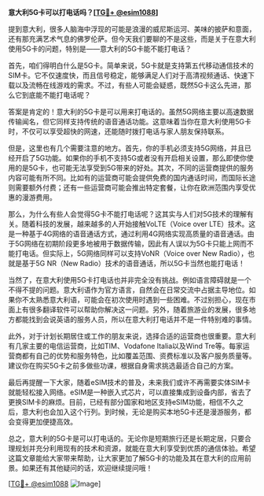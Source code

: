 **意大利5G卡可以打电话吗？[[TG💪+ @esim1088](https://t.me/s/esim1088)]**

提到意大利，很多人脑海中浮现的可能是浪漫的威尼斯运河、美味的披萨和意面，还有那充满艺术气息的佛罗伦萨。但今天我们要聊的不是这些，而是关于在意大利使用5G卡的问题，特别是——意大利的5G卡能不能打电话？

首先，咱们得明白什么是5G卡。简单来说，5G卡就是支持第五代移动通信技术的SIM卡。它不仅速度快，而且信号稳定，能够满足人们对于高清视频通话、快速下载以及流畅在线游戏的需求。不过，有些人可能会疑惑，既然5G卡这么先进，那么它到底能不能打电话呢？

答案是肯定的！意大利的5G卡是可以用来打电话的。虽然5G网络主要以高速数据传输闻名，但它同样支持传统的语音通话功能。这意味着当你在意大利使用5G卡时，不仅可以享受超快的网速，还能随时拨打电话与家人朋友保持联系。

但是，这里也有几个需要注意的地方。首先，你的手机必须支持5G网络，并且已经开启了5G功能。如果你的手机不支持5G或者没有开启相关设置，那么即使你使用的是5G卡，也可能无法享受到5G带来的好处。其次，不同的运营商提供的服务内容可能有所不同。比如有的运营商可能会提供免费的国内通话时间，而国际长途则需要额外付费；还有一些运营商可能会推出特定套餐，让你在欧洲范围内享受优惠的漫游费用。

那么，为什么有些人会觉得5G卡不能打电话呢？这其实与人们对5G技术的理解有关。随着科技的发展，越来越多的人开始接触VoLTE（Voice over LTE）技术。这是一种基于4G网络的语音通话方式，通过利用4G网络实现高质量的语音通话。由于5G网络在初期阶段更多地被用于数据传输，因此有人误以为5G卡只能上网而不能打电话。但实际上，5G网络同样可以支持VoNR（Voice over New Radio），也就是基于5G NR（New Radio）技术的语音通话，所以5G卡当然也能打电话！

当然了，在意大利使用5G卡打电话也并非完全没有挑战。例如语言障碍就是一个不得不提的问题。意大利语作为官方语言，自然会在日常交流中占据主导地位。如果你不太熟悉意大利语，可能会在初次使用时遇到一些困难。不过别担心，现在市面上有很多翻译软件可以帮助你解决这一问题。另外，随着旅游业的发展，很多地方都能找到会说英语的服务人员，所以在意大利打电话并不是一件特别难的事情。

此外，对于计划长期居住或工作的朋友来说，选择合适的运营商也很重要。意大利有几家主要的电信运营商，比如TIM、Vodafone Italia以及Wind Tre等。每家运营商都有自己的优势和服务特色，比如覆盖范围、资费标准以及客户服务质量等。建议你在购买5G卡之前多做些功课，根据自身需求挑选最适合自己的方案。

最后再提醒一下大家，随着eSIM技术的普及，未来我们或许不再需要实体SIM卡就能轻松接入网络。eSIM是一种嵌入式芯片，可以直接集成到设备内部，省去了更换SIM卡的麻烦。目前，已经有部分国家和地区支持eSIM功能，相信不久之后，意大利也会加入这个行列。到时候，无论是购买本地5G卡还是漫游服务，都会变得更加便捷高效。

总之，意大利的5G卡是可以打电话的。无论你是短期旅行还是长期定居，只要合理规划并充分利用现有的技术和资源，就能在意大利享受到优质的通信体验。希望这篇文章能给大家带来帮助，让大家更加了解5G卡的功能及其在意大利的应用前景。如果还有其他疑问的话，欢迎继续提问哦！

[[TG💪+ @esim1088](https://t.me/s/esim1088) ![Image](https://i.postimg.cc/4NQfJmqS/Snipaste-2025-05-13-00-14-12.png)]